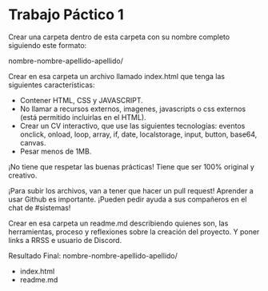 # Trabajo Páctico 1

Crear una carpeta dentro de esta carpeta con su nombre completo siguiendo este formato:

nombre-nombre-apellido-apellido/

Crear en esa carpeta un archivo llamado index.html que tenga las siguientes características:
- Contener HTML, CSS y JAVASCRIPT.
- No llamar a recursos externos, imagenes, javascripts o css externos (está permitido incluirlas en el HTML).
- Crear un CV interactivo, que use las siguientes tecnologías: eventos onclick, onload, loop, array, if, date, localstorage, input, button, base64, canvas. 
- Pesar menos de 1MB. 

¡No tiene que respetar las buenas prácticas! Tiene que ser 100% original y creativo. 

¡Para subir los archivos, van a tener que hacer un pull request! Aprender a usar Github es importante. ¡Pueden pedir ayuda a sus compañeros en el chat de #sistemas! 

Crear en esa carpeta un readme.md describiendo quienes son, las herramientas, proceso y reflexiones sobre la creación del proyecto. Y poner links a RRSS e usuario de Discord. 



Resultado Final:
nombre-nombre-apellido-apellido/
- index.html
- readme.md
